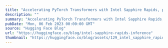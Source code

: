 ```yaml
---
title: "Accelerating PyTorch Transformers with Intel Sapphire Rapids, part 2"
description: ""
summary: "Accelerating PyTorch Transformers with Intel Sapphire Rapids, part 2 In a recent post, we introduced..."
pubDate: "Mon, 06 Feb 2023 00:00:00 GMT"
source: "Hugging Face Blog"
url: "https://huggingface.co/blog/intel-sapphire-rapids-inference"
thumbnail: "https://huggingface.co/blog/assets/129_intel_sapphire_rapids_inference/01.png"
---
```


